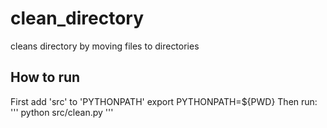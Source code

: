 # clean_directory
cleans directory by moving files to directories

## How to run
First add 'src' to 'PYTHONPATH'
export PYTHONPATH=${PWD}
Then run:
'''
python src/clean.py
'''
